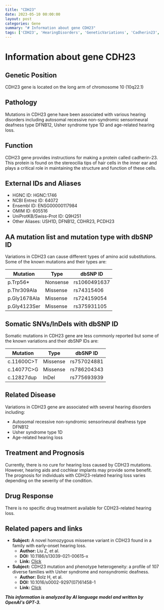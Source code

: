 ```yaml
---
title: "CDH23"
date: 2023-05-10 00:00:00
layout: post
categories: Gene
summary: "# Information about gene CDH23"
tags: ['CDH23', 'HearingDisorders', 'GeneticVariations', 'Cadherin23', 'SensorineuralDeafness', 'UsherSyndrome', 'TreatmentOptions', 'Prognosis']
---
```


# Information about gene CDH23

## Genetic Position
CDH23 gene is located on the long arm of chromosome 10 (10q22.1)

## Pathology
Mutations in CDH23 gene have been associated with various hearing disorders including autosomal recessive non-syndromic sensorineural deafness type DFNB12, Usher syndrome type 1D and age-related hearing loss.

## Function
CDH23 gene provides instructions for making a protein called cadherin-23. This protein is found on the stereocilia tips of hair cells in the inner ear and plays a critical role in maintaining the structure and function of these cells.

## External IDs and Aliases
- HGNC ID: HGNC:1746
- NCBI Entrez ID: 64072
- Ensembl ID: ENSG00000117984
- OMIM ID: 605516
- UniProtKB/Swiss-Prot ID: Q9H251
- Other Aliases: USH1D, DFNB12, CDHR23, PCDH23

## AA mutation list and mutation type with dbSNP ID
Variations in CDH23 can cause different types of amino acid substitutions. Some of the known mutations and their types are:

| Mutation | Type | dbSNP ID |
| --- | --- | --- |
| p.Trp56* | Nonsense | rs1060491637 |
| p.Thr309Ala | Missense | rs74315406 |
| p.Gly1678Ala | Missense | rs724159054 |
| p.Gly4123Ser | Missense | rs375931105 |

## Somatic SNVs/InDels with dbSNP ID
Somatic mutations in CDH23 gene are less commonly reported but some of the known variations and their dbSNP IDs are:

| Mutation | Type | dbSNP ID |
| --- | --- | --- |
| c.11600C>T | Missense | rs757024881 |
| c.14077C>G | Missense | rs786204343 |
| c.12827dup | InDel | rs775693939 |

## Related Disease
Variations in CDH23 gene are associated with several hearing disorders including:

- Autosomal recessive non-syndromic sensorineural deafness type DFNB12
- Usher syndrome type 1D
- Age-related hearing loss

## Treatment and Prognosis
Currently, there is no cure for hearing loss caused by CDH23 mutations. However, hearing aids and cochlear implants may provide some benefit. The prognosis for individuals with CDH23-related hearing loss varies depending on the severity of the condition.

## Drug Response
There is no specific drug treatment available for CDH23-related hearing loss.

## Related papers and links
- **Subject:** A novel homozygous missense variant in CDH23 found in a family with early-onset hearing loss. 
   - **Author:** Liu Z, et al. 
   - **DOI:** 10.1186/s13039-021-00615-x 
   - **Link:** [Click](https://doi.org/10.1186/s13039-021-00615-x)
- **Subject:** CDH23 mutation and phenotype heterogeneity: a profile of 107 diverse families with Usher syndrome and nonsyndromic deafness. 
   - **Author:** Bolz H, et al. 
   - **DOI:** 10.1016/s0002-9297(07)61458-1 
   - **Link:** [Click](https://doi.org/10.1016/s0002-9297(07)61458-1)

**_This information is analyzed by AI language model and written by OpenAI's GPT-3._**